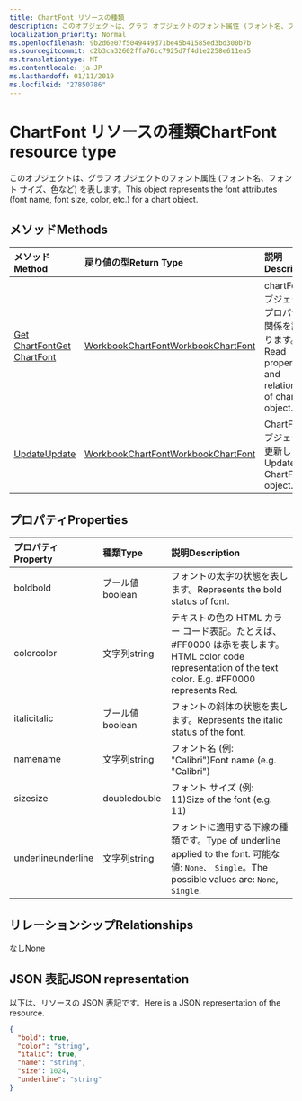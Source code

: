 ```yaml
---
title: ChartFont リソースの種類
description: このオブジェクトは、グラフ オブジェクトのフォント属性 (フォント名、フォント サイズ、色など) を表します。
localization_priority: Normal
ms.openlocfilehash: 9b2d6e07f5049449d71be45b41585ed3bd300b7b
ms.sourcegitcommit: d2b3ca32602ffa76cc7925d7f4d1e2258e611ea5
ms.translationtype: MT
ms.contentlocale: ja-JP
ms.lasthandoff: 01/11/2019
ms.locfileid: "27850786"
---
```

# <a name="chartfont-resource-type"></a><span data-ttu-id="e7fe0-103">ChartFont リソースの種類</span><span class="sxs-lookup"><span data-stu-id="e7fe0-103">ChartFont resource type</span></span>

<span data-ttu-id="e7fe0-104">このオブジェクトは、グラフ オブジェクトのフォント属性 (フォント名、フォント サイズ、色など) を表します。</span><span class="sxs-lookup"><span data-stu-id="e7fe0-104">This object represents the font attributes (font name, font size, color, etc.) for a chart object.</span></span>


## <a name="methods"></a><span data-ttu-id="e7fe0-105">メソッド</span><span class="sxs-lookup"><span data-stu-id="e7fe0-105">Methods</span></span>

| <span data-ttu-id="e7fe0-106">メソッド</span><span class="sxs-lookup"><span data-stu-id="e7fe0-106">Method</span></span>           | <span data-ttu-id="e7fe0-107">戻り値の型</span><span class="sxs-lookup"><span data-stu-id="e7fe0-107">Return Type</span></span>    |<span data-ttu-id="e7fe0-108">説明</span><span class="sxs-lookup"><span data-stu-id="e7fe0-108">Description</span></span>|
|:---------------|:--------|:----------|
|[<span data-ttu-id="e7fe0-109">Get ChartFont</span><span class="sxs-lookup"><span data-stu-id="e7fe0-109">Get ChartFont</span></span>](../api/chartfont-get.md) | [<span data-ttu-id="e7fe0-110">WorkbookChartFont</span><span class="sxs-lookup"><span data-stu-id="e7fe0-110">WorkbookChartFont</span></span>](chartfont.md) |<span data-ttu-id="e7fe0-111">chartFont オブジェクトのプロパティと関係を読み取ります。</span><span class="sxs-lookup"><span data-stu-id="e7fe0-111">Read properties and relationships of chartFont object.</span></span>|
|[<span data-ttu-id="e7fe0-112">Update</span><span class="sxs-lookup"><span data-stu-id="e7fe0-112">Update</span></span>](../api/chartfont-update.md) | [<span data-ttu-id="e7fe0-113">WorkbookChartFont</span><span class="sxs-lookup"><span data-stu-id="e7fe0-113">WorkbookChartFont</span></span>](chartfont.md)   |<span data-ttu-id="e7fe0-114">ChartFont オブジェクトを更新します。</span><span class="sxs-lookup"><span data-stu-id="e7fe0-114">Update ChartFont object.</span></span> |

## <a name="properties"></a><span data-ttu-id="e7fe0-115">プロパティ</span><span class="sxs-lookup"><span data-stu-id="e7fe0-115">Properties</span></span>
| <span data-ttu-id="e7fe0-116">プロパティ</span><span class="sxs-lookup"><span data-stu-id="e7fe0-116">Property</span></span>     | <span data-ttu-id="e7fe0-117">種類</span><span class="sxs-lookup"><span data-stu-id="e7fe0-117">Type</span></span>   |<span data-ttu-id="e7fe0-118">説明</span><span class="sxs-lookup"><span data-stu-id="e7fe0-118">Description</span></span>|
|:---------------|:--------|:----------|
|<span data-ttu-id="e7fe0-119">bold</span><span class="sxs-lookup"><span data-stu-id="e7fe0-119">bold</span></span>|<span data-ttu-id="e7fe0-120">ブール値</span><span class="sxs-lookup"><span data-stu-id="e7fe0-120">boolean</span></span>|<span data-ttu-id="e7fe0-121">フォントの太字の状態を表します。</span><span class="sxs-lookup"><span data-stu-id="e7fe0-121">Represents the bold status of font.</span></span>|
|<span data-ttu-id="e7fe0-122">color</span><span class="sxs-lookup"><span data-stu-id="e7fe0-122">color</span></span>|<span data-ttu-id="e7fe0-123">文字列</span><span class="sxs-lookup"><span data-stu-id="e7fe0-123">string</span></span>|<span data-ttu-id="e7fe0-p101">テキストの色の HTML カラー コード表記。たとえば、#FF0000 は赤を表します。</span><span class="sxs-lookup"><span data-stu-id="e7fe0-p101">HTML color code representation of the text color. E.g. #FF0000 represents Red.</span></span>|
|<span data-ttu-id="e7fe0-127">italic</span><span class="sxs-lookup"><span data-stu-id="e7fe0-127">italic</span></span>|<span data-ttu-id="e7fe0-128">ブール値</span><span class="sxs-lookup"><span data-stu-id="e7fe0-128">boolean</span></span>|<span data-ttu-id="e7fe0-129">フォントの斜体の状態を表します。</span><span class="sxs-lookup"><span data-stu-id="e7fe0-129">Represents the italic status of the font.</span></span>|
|<span data-ttu-id="e7fe0-130">name</span><span class="sxs-lookup"><span data-stu-id="e7fe0-130">name</span></span>|<span data-ttu-id="e7fe0-131">文字列</span><span class="sxs-lookup"><span data-stu-id="e7fe0-131">string</span></span>|<span data-ttu-id="e7fe0-132">フォント名 (例: "Calibri")</span><span class="sxs-lookup"><span data-stu-id="e7fe0-132">Font name (e.g. "Calibri")</span></span>|
|<span data-ttu-id="e7fe0-133">size</span><span class="sxs-lookup"><span data-stu-id="e7fe0-133">size</span></span>|<span data-ttu-id="e7fe0-134">double</span><span class="sxs-lookup"><span data-stu-id="e7fe0-134">double</span></span>|<span data-ttu-id="e7fe0-135">フォント サイズ (例: 11)</span><span class="sxs-lookup"><span data-stu-id="e7fe0-135">Size of the font (e.g. 11)</span></span>|
|<span data-ttu-id="e7fe0-136">underline</span><span class="sxs-lookup"><span data-stu-id="e7fe0-136">underline</span></span>|<span data-ttu-id="e7fe0-137">文字列</span><span class="sxs-lookup"><span data-stu-id="e7fe0-137">string</span></span>|<span data-ttu-id="e7fe0-138">フォントに適用する下線の種類です。</span><span class="sxs-lookup"><span data-stu-id="e7fe0-138">Type of underline applied to the font.</span></span> <span data-ttu-id="e7fe0-139">可能な値: `None`、 `Single`。</span><span class="sxs-lookup"><span data-stu-id="e7fe0-139">The possible values are: `None`, `Single`.</span></span>|

## <a name="relationships"></a><span data-ttu-id="e7fe0-140">リレーションシップ</span><span class="sxs-lookup"><span data-stu-id="e7fe0-140">Relationships</span></span>
<span data-ttu-id="e7fe0-141">なし</span><span class="sxs-lookup"><span data-stu-id="e7fe0-141">None</span></span>


## <a name="json-representation"></a><span data-ttu-id="e7fe0-142">JSON 表記</span><span class="sxs-lookup"><span data-stu-id="e7fe0-142">JSON representation</span></span>

<span data-ttu-id="e7fe0-143">以下は、リソースの JSON 表記です。</span><span class="sxs-lookup"><span data-stu-id="e7fe0-143">Here is a JSON representation of the resource.</span></span>

<!--{
  "blockType": "resource",
  "baseType": "microsoft.graph.entity",
  "optionalProperties": [],
  "@odata.type": "microsoft.graph.workbookChartFont"
}-->

```json
{
  "bold": true,
  "color": "string",
  "italic": true,
  "name": "string",
  "size": 1024,
  "underline": "string"
}

```

<!-- uuid: 8fcb5dbc-d5aa-4681-8e31-b001d5168d79
2015-10-25 14:57:30 UTC -->
<!-- {
  "type": "#page.annotation",
  "description": "ChartFont resource",
  "keywords": "",
  "section": "documentation",
  "tocPath": ""
}-->
